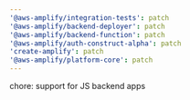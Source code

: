 ```yaml
---
'@aws-amplify/integration-tests': patch
'@aws-amplify/backend-deployer': patch
'@aws-amplify/backend-function': patch
'@aws-amplify/auth-construct-alpha': patch
'create-amplify': patch
'@aws-amplify/platform-core': patch
---
```


chore: support for JS backend apps
